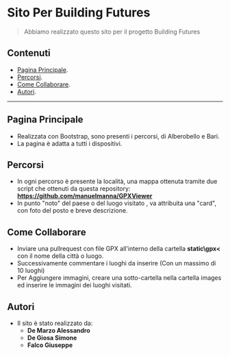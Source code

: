 # Sito Per Building Futures
> Abbiamo realizzato questo sito per il progetto Building Futures

## Contenuti
- [Pagina Principale](#Pagina-Principale).
- [Percorsi](#Percorsi).
- [Come Collaborare](#Come-Collaborare).
- [Autori](#Autori).

---

## Pagina Principale

- Realizzata con Bootstrap, sono presenti i percorsi, di Alberobello e Bari.
- La pagina è adatta a tutti i dispositivi.

## Percorsi
- In ogni percorso è presente la località, una mappa ottenuta tramite due script che ottenuti da questa repository: **<a>https://github.com/manuelmanna/GPXViewer</a>**
- In punto "noto" del paese o del luogo visitato , va attribuita una "card", con foto del posto e breve descrizione.

## Come Collaborare
- Inviare una pullrequest con file GPX all'interno della cartella **static\gpx<** con il nome della città o luogo.
- Successivamente commentare i luoghi da inserire (Con un massimo di 10 luoghi)
- Per Aggiungere immagini, creare una sotto-cartella nella cartella images ed inserire le immagini dei luoghi visitati.

## Autori
- Il sito è stato realizzato da:
    - **De Marzo Alessandro**
    - **De Giosa Simone**
    - **Falco Giuseppe**
